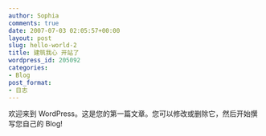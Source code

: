 ```yaml
---
author: Sophia
comments: true
date: 2007-07-03 02:05:57+00:00
layout: post
slug: hello-world-2
title: 建筑我心 开站了
wordpress_id: 205092
categories:
- Blog
post_format:
- 日志
---
```


欢迎来到 WordPress。这是您的第一篇文章。您可以修改或删除它，然后开始撰写您自己的 Blog!
